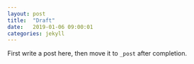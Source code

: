 ```yaml
---
layout: post
title:  "Draft"
date:   2019-01-06 09:00:01
categories: jekyll
---
```


First write a post here, then move it to `_post` after completion.

